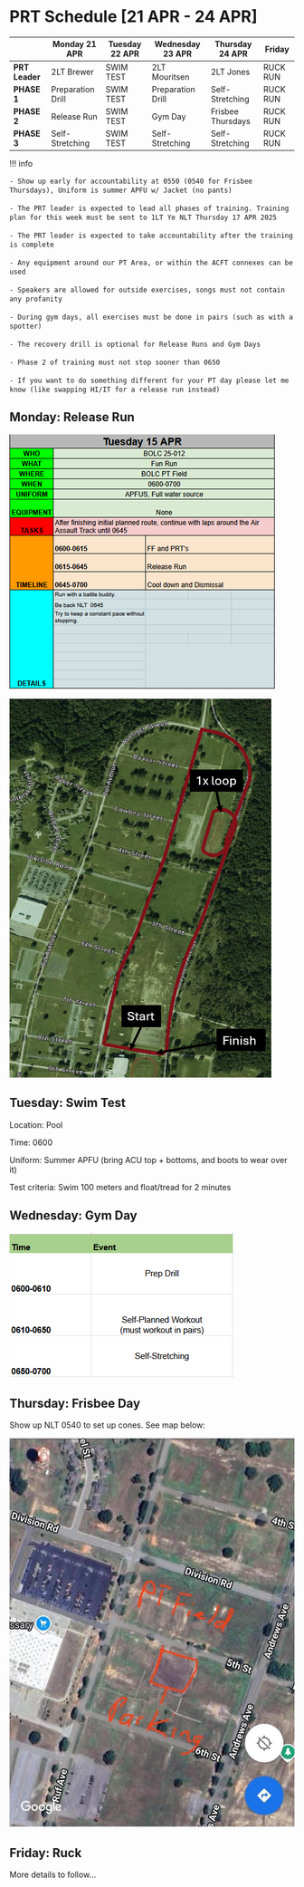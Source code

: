 # PRT Schedule [21 APR - 24 APR]

|            | Monday 21 APR              | Tuesday 22 APR                | Wednesday 23 APR            | Thursday 24 APR              | Friday               |
|------------|----------------------|--------------------------|-----------------------|------------------------|----------------------|
| **PRT Leader**    | 2LT Brewer      | SWIM TEST         | 2LT Mouritsen    |    2LT Jones      | RUCK RUN  |
| **PHASE 1**    | Preparation Drill      | SWIM TEST         | Preparation Drill    | Self-Stretching         | RUCK RUN  |
| **PHASE 2**   | Release Run    | SWIM TEST |  Gym Day    | Frisbee Thursdays | RUCK RUN |
| **PHASE 3** | Self-Stretching    | SWIM TEST | Self-Stretching          | Self-Stretching | RUCK RUN |

!!! info

    - Show up early for accountability at 0550 (0540 for Frisbee Thursdays), Uniform is summer APFU w/ Jacket (no pants)

    - The PRT leader is expected to lead all phases of training. Training plan for this week must be sent to 1LT Ye NLT Thursday 17 APR 2025 

    - The PRT leader is expected to take accountability after the training is complete

    - Any equipment around our PT Area, or within the ACFT connexes can be used 

    - Speakers are allowed for outside exercises, songs must not contain any profanity

    - During gym days, all exercises must be done in pairs (such as with a spotter)

    - The recovery drill is optional for Release Runs and Gym Days

    - Phase 2 of training must not stop sooner than 0650

    - If you want to do something different for your PT day please let me know (like swapping HI/IT for a release run instead)


## Monday: Release Run

![alt text](image-4.png)

![alt text](map.png)

## Tuesday: Swim Test

Location: Pool

Time: 0600

Uniform: Summer APFU (bring ACU top + bottoms, and boots to wear over it)

Test criteria: Swim 100 meters and float/tread for 2 minutes

## Wednesday: Gym Day

![alt text](image.png)

## Thursday: Frisbee Day

Show up NLT 0540 to set up cones. See map below:

![alt text](unnamed.jpg)

## Friday: Ruck

More details to follow...


